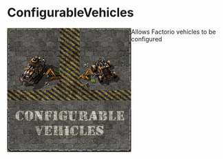# ConfigurableVehicles
 <img align="left" width="288" height="288" src="thumbnail.png" alt = "The mod's thumbnail: A racoon being handed a sub machine gun from Factorio by an inserter. There is text that says: 'Go, do a crime'."> Allows Factorio vehicles to be configured
